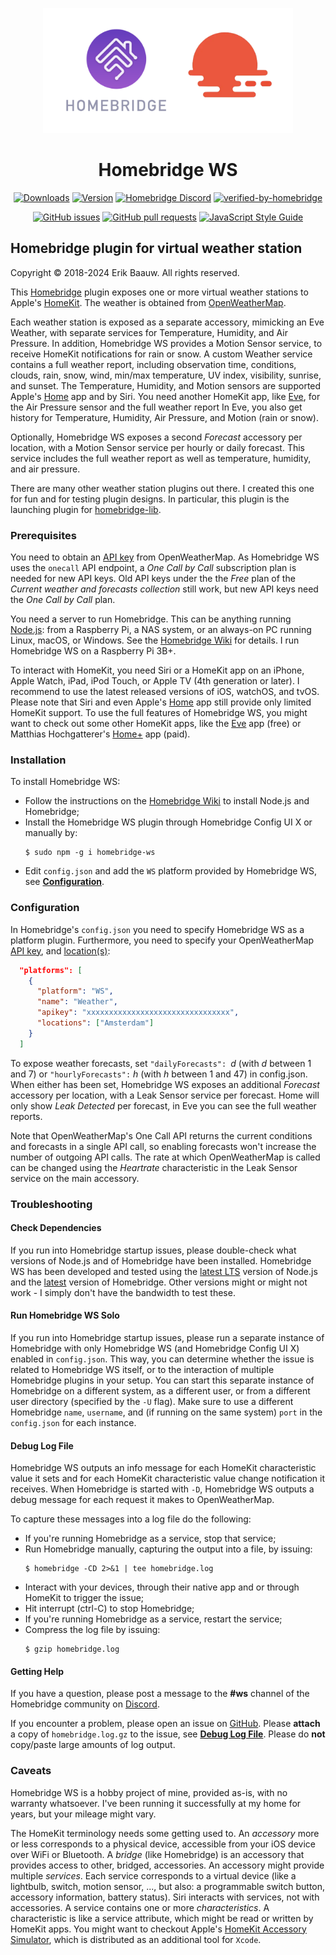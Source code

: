 <p align="center">
  <img src="homebridge-ws.png" height="200px">  
</p>
<span align="center">

# Homebridge WS
[![Downloads](https://img.shields.io/npm/dt/homebridge-ws.svg)](https://www.npmjs.com/package/homebridge-ws)
[![Version](https://img.shields.io/npm/v/homebridge-ws.svg)](https://www.npmjs.com/package/homebridge-ws)
[![Homebridge Discord](https://img.shields.io/discord/432663330281226270?color=728ED5&logo=discord&label=discord)](https://discord.gg/aCTWrqb)
[![verified-by-homebridge](https://badgen.net/badge/homebridge/verified/purple)](https://github.com/homebridge/homebridge/wiki/Verified-Plugins)

[![GitHub issues](https://img.shields.io/github/issues/ebaauw/homebridge-ws)](https://github.com/ebaauw/homebridge-ws/issues)
[![GitHub pull requests](https://img.shields.io/github/issues-pr/ebaauw/homebridge-ws)](https://github.com/ebaauw/homebridge-ws/pulls)
[![JavaScript Style Guide](https://img.shields.io/badge/code_style-standard-brightgreen.svg)](https://standardjs.com)

</span>

## Homebridge plugin for virtual weather station
Copyright © 2018-2024 Erik Baauw. All rights reserved.

This [Homebridge](https://github.com/homebridge/homebridge) plugin exposes one or more virtual weather stations to Apple's [HomeKit](http://www.apple.com/ios/home/).
The weather is obtained from [OpenWeatherMap](https://openweathermap.org).

Each weather station is exposed as a separate accessory, mimicking an Eve Weather, with separate services for Temperature, Humidity, and Air Pressure.
In addition, Homebridge WS provides a Motion Sensor service, to receive HomeKit notifications for rain or snow.
A custom Weather service contains a full weather report, including observation time, conditions, clouds, rain, snow, wind, min/max temperature, UV index, visibility, sunrise, and sunset.
The Temperature, Humidity, and Motion sensors are supported Apple's [Home](https://support.apple.com/en-us/HT204893) app and by Siri.
You need another HomeKit app, like [Eve](https://www.evehome.com/en/eve-app), for the Air Pressure sensor and the full weather report
In Eve, you also get history for Temperature, Humidity, Air Pressure, and Motion (rain or snow).

Optionally, Homebridge WS exposes a second _Forecast_ accessory per location, with a Motion Sensor service per hourly or daily forecast.
This service includes the full weather report as well as temperature, humidity, and air pressure.

There are many other weather station plugins out there.
I created this one for fun and for testing plugin designs.
In particular, this plugin is the launching plugin for [homebridge-lib](https://github.com/ebaauw/homebridge-lib).

### Prerequisites
You need to obtain an [API key](https://openweathermap.org/price) from OpenWeatherMap.
As Homebridge WS uses the `onecall` API endpoint, a _One Call by Call_ subscription plan is needed for new API keys.
Old API keys under the the _Free_ plan of the _Current weather and forecasts collection_ still work, but new API keys need the _One Call by Call_ plan.

You need a server to run Homebridge.
This can be anything running [Node.js](https://nodejs.org): from a Raspberry Pi, a NAS system, or an always-on PC running Linux, macOS, or Windows.
See the [Homebridge Wiki](https://github.com/homebridge/homebridge/wiki) for details.
I run Homebridge WS on a Raspberry Pi 3B+.

To interact with HomeKit, you need Siri or a HomeKit app on an iPhone, Apple Watch, iPad, iPod Touch, or Apple TV (4th generation or later).
I recommend to use the latest released versions of iOS, watchOS, and tvOS.  
Please note that Siri and even Apple's [Home](https://support.apple.com/en-us/HT204893) app still provide only limited HomeKit support.
To use the full features of Homebridge WS, you might want to check out some other HomeKit apps, like the [Eve](https://www.evehome.com/en/eve-app) app (free) or Matthias Hochgatterer's [Home+](https://hochgatterer.me/home/) app (paid).  

### Installation
To install Homebridge WS:
- Follow the instructions on the [Homebridge Wiki](https://github.com/homebridge/homebridge/wiki) to install Node.js and Homebridge;
- Install the Homebridge WS plugin through Homebridge Config UI X or manually by:
  ```
  $ sudo npm -g i homebridge-ws
  ```
- Edit `config.json` and add the `WS` platform provided by Homebridge WS, see [**Configuration**](#configuration).

### Configuration
In Homebridge's `config.json` you need to specify Homebridge WS as a platform plugin.
Furthermore, you need to specify your OpenWeatherMap [API key](https://openweathermap.org/price), and [location(s)](https://openweathermap.org/current):
```json
  "platforms": [
    {
      "platform": "WS",
      "name": "Weather",
      "apikey": "xxxxxxxxxxxxxxxxxxxxxxxxxxxxxxxx",
      "locations": ["Amsterdam"]
    }
  ]
```

To expose weather forecasts, set `"dailyForecasts": `_d_ (with _d_ between 1 and 7) or `"hourlyForecasts":` _h_ (with _h_ between 1 and 47) in config.json.
When either has been set, Homebridge WS exposes an additional _Forecast_ accessory per location, with a Leak Sensor service per forecast.
Home will only show _Leak Detected_ per forecast, in Eve you can see the full weather reports.

Note that OpenWeatherMap's One Call API returns the current conditions and forecasts in a single API call, so enabling forecasts won't increase the number of outgoing API calls.  The rate at which OpenWeatherMap is called can be changed using the _Heartrate_ characteristic in the Leak Sensor service on the main accessory.

### Troubleshooting

#### Check Dependencies
If you run into Homebridge startup issues, please double-check what versions of Node.js and of Homebridge have been installed.
Homebridge WS has been developed and tested using the [latest LTS](https://nodejs.org/en/about/releases/) version of Node.js and the [latest](https://www.npmjs.com/package/homebridge) version of Homebridge.
Other versions might or might not work - I simply don't have the bandwidth to test these.

#### Run Homebridge WS Solo
If you run into Homebridge startup issues, please run a separate instance of Homebridge with only Homebridge WS (and Homebridge Config UI X) enabled in `config.json`.
This way, you can determine whether the issue is related to Homebridge WS itself, or to the interaction of multiple Homebridge plugins in your setup.
You can start this separate instance of Homebridge on a different system, as a different user, or from a different user directory (specified by the `-U` flag).
Make sure to use a different Homebridge `name`, `username`, and (if running on the same system) `port` in the `config.json` for each instance.

#### Debug Log File
Homebridge WS outputs an info message for each HomeKit characteristic value it sets and for each HomeKit characteristic value change notification it receives.
When Homebridge is started with `-D`, Homebridge WS outputs a debug message for each request it makes to OpenWeatherMap.

To capture these messages into a log file do the following:
- If you're running Homebridge as a service, stop that service;
- Run Homebridge manually, capturing the output into a file, by issuing:
  ```
  $ homebridge -CD 2>&1 | tee homebridge.log
  ```
- Interact with your devices, through their native app and or through HomeKit to trigger the issue;
- Hit interrupt (ctrl-C) to stop Homebridge;
- If you're running Homebridge as a service, restart the service;
- Compress the log file by issuing:
  ```
  $ gzip homebridge.log
  ```

#### Getting Help
If you have a question, please post a message to the **#ws** channel of the Homebridge community on [Discord](https://discord.gg/aCTWrqb).

If you encounter a problem, please open an issue on [GitHub](https://github.com/ebaauw/homebridge-ws/issues).
Please **attach** a copy of `homebridge.log.gz` to the issue, see [**Debug Log File**](#debug-log-file).
Please do **not** copy/paste large amounts of log output.

### Caveats
Homebridge WS is a hobby project of mine, provided as-is, with no warranty whatsoever.  I've been running it successfully at my home for years, but your mileage might vary.

The HomeKit terminology needs some getting used to.
An _accessory_ more or less corresponds to a physical device, accessible from your iOS device over WiFi or Bluetooth.
A _bridge_ (like Homebridge) is an accessory that provides access to other, bridged, accessories.
An accessory might provide multiple _services_.
Each service corresponds to a virtual device (like a lightbulb, switch, motion sensor, ..., but also: a programmable switch button, accessory information, battery status).
Siri interacts with services, not with accessories.
A service contains one or more _characteristics_.
A characteristic is like a service attribute, which might be read or written by HomeKit apps.
You might want to checkout Apple's [HomeKit Accessory Simulator](https://developer.apple.com/documentation/homekit/testing_your_app_with_the_homekit_accessory_simulator), which is distributed as an additional tool for `Xcode`.
